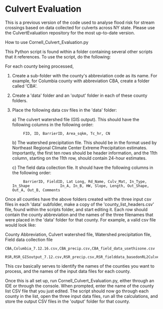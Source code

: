 # Culvert Evaluation
This is a previous version of the code used to analyse flood risk for stream crossings based on data collected for culverts across NY state. Please use the CulvertEvaluation repository for the most up-to-date version.

How to use Cornell_Culvert_Evaluation.py



This Python script is found within a folder containing several other scripts that it references. To use the script, do the following: 



For each county being processed, 

1) Create a sub-folder with the county's abbreviation code as its name. For example, for Columbia county with abbreviation CBA, create a folder called 'CBA'.
 

2) Create a 'data' folder and an 'output' folder in each of these county folders. 

3) Place the following data csv files in the 'data' folder:



	a) The culvert watershed file (GIS output). 
		This should have the following columns in the following order:
   
			FID, ID, BarrierID, Area_sqkm, Tc_hr, CN
  

	b) The watershed precipitation file. This should be in the format used by Northeast 		Regional Climate Center Extreme Precipitation estimates. Importantly, the first ten 		rows should be header information, and the 11th column, starting on the 11th row, 		should contain 24-hour estimates.



	c) The field data collection file. 
		It should have the following columns in the following order:

			BarrierID, FieldID, Lat	Long, Rd_Name, Culv_Mat, In_Type, In_Shape				In_A, In_B, HW, Slope, Length, Out_Shape, Out_A, Out_B, Comments



Once all counties have the above folders created with the three input csv files in each 'data' subfolder, make a copy of the 'county_list_headers.csv' file, found within the scripts folder, and start editing it. Each row should contain the county abbreviation and the names of the three filenames that were placed in the 'data' folder for that county. For example, a valid csv file would look like: 
	

County Abbreviation, Culvert watershed file, Watershed precipitation file, Field data 	collection file
 
	CBA,Columbia_7.12.16.csv,CBA_precip.csv,CBA_field_data_usethisone.csv
		RSR,RSR_GISoutput_7.12.csv,RSR_precip.csv,RSR_fielddata_basedonRL2CulvertPts_zerosdeleted.csv



This csv basically serves to identify the names of the counties you want to process, and the names of the input data files for each county.

 Once this is all set up, run Cornell_Culvert_Evaluation.py, either through an IDE or through the console. When prompted, enter the name of the county list CSV file that you just edited. The script should now go through each county in the list, open the three input data files, run all the calculations, and store the output CSV files in the 'output' folder for that county.



